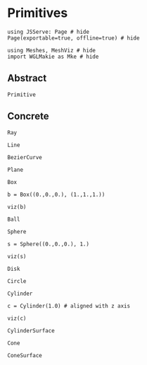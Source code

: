 # Primitives

```@example primitives
using JSServe: Page # hide
Page(exportable=true, offline=true) # hide
```

```@example primitives
using Meshes, MeshViz # hide
import WGLMakie as Mke # hide
```

## Abstract

```@docs
Primitive
```

## Concrete

```@docs
Ray
```

```@docs
Line
```

```@docs
BezierCurve
```

```@docs
Plane
```

```@docs
Box
```

```@example primitives
b = Box((0.,0.,0.), (1.,1.,1.))

viz(b)
```

```@docs
Ball
```

```@docs
Sphere
```

```@example primitives
s = Sphere((0.,0.,0.), 1.)

viz(s)
```

```@docs
Disk
```

```@docs
Circle
```

```@docs
Cylinder
```

```@example primitives
c = Cylinder(1.0) # aligned with z axis

viz(c)
```

```@docs
CylinderSurface
```

```@docs
Cone
```

```@docs
ConeSurface
```